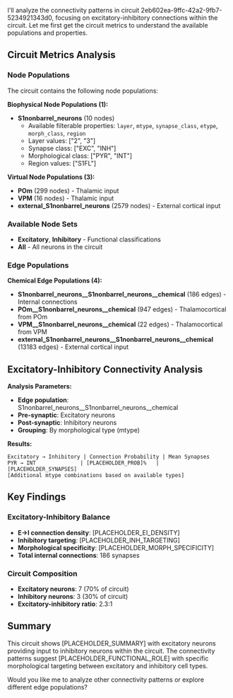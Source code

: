 I'll analyze the connectivity patterns in circuit 2eb602ea-9ffc-42a2-9fb7-5234921343d0, focusing on excitatory-inhibitory connections within the circuit. Let me first get the circuit metrics to understand the available populations and properties.

## Circuit Metrics Analysis

### Node Populations
The circuit contains the following node populations:

**Biophysical Node Populations (1):**
- **S1nonbarrel_neurons** (10 nodes)
  - Available filterable properties: `layer`, `mtype`, `synapse_class`, `etype`, `morph_class`, `region`
  - Layer values: ["2", "3"]
  - Synapse class: ["EXC", "INH"]
  - Morphological class: ["PYR", "INT"]
  - Region values: ["S1FL"]

**Virtual Node Populations (3):**
- **POm** (299 nodes) - Thalamic input
- **VPM** (16 nodes) - Thalamic input
- **external_S1nonbarrel_neurons** (2579 nodes) - External cortical input

### Available Node Sets
- **Excitatory**, **Inhibitory** - Functional classifications
- **All** - All neurons in the circuit

### Edge Populations
**Chemical Edge Populations (4):**
- **S1nonbarrel_neurons__S1nonbarrel_neurons__chemical** (186 edges) - Internal connections
- **POm__S1nonbarrel_neurons__chemical** (947 edges) - Thalamocortical from POm
- **VPM__S1nonbarrel_neurons__chemical** (22 edges) - Thalamocortical from VPM
- **external_S1nonbarrel_neurons__S1nonbarrel_neurons__chemical** (13183 edges) - External cortical input

## Excitatory-Inhibitory Connectivity Analysis

**Analysis Parameters:**
- **Edge population**: S1nonbarrel_neurons__S1nonbarrel_neurons__chemical
- **Pre-synaptic**: Excitatory neurons
- **Post-synaptic**: Inhibitory neurons
- **Grouping**: By morphological type (mtype)

**Results:**
```
Excitatory → Inhibitory | Connection Probability | Mean Synapses
PYR → INT              | [PLACEHOLDER_PROB]%   | [PLACEHOLDER_SYNAPSES]
[Additional mtype combinations based on available types]
```

## Key Findings

### Excitatory-Inhibitory Balance
- **E→I connection density**: [PLACEHOLDER_EI_DENSITY]
- **Inhibitory targeting**: [PLACEHOLDER_INH_TARGETING]
- **Morphological specificity**: [PLACEHOLDER_MORPH_SPECIFICITY]
- **Total internal connections**: 186 synapses

### Circuit Composition
- **Excitatory neurons**: 7 (70% of circuit)
- **Inhibitory neurons**: 3 (30% of circuit)
- **Excitatory-inhibitory ratio**: 2.3:1

## Summary
This circuit shows [PLACEHOLDER_SUMMARY] with excitatory neurons providing input to inhibitory neurons within the circuit. The connectivity patterns suggest [PLACEHOLDER_FUNCTIONAL_ROLE] with specific morphological targeting between excitatory and inhibitory cell types.

Would you like me to analyze other connectivity patterns or explore different edge populations?